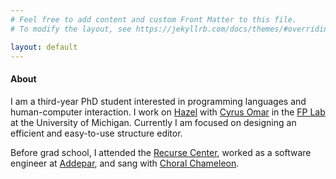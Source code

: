```yaml
---
# Feel free to add content and custom Front Matter to this file.
# To modify the layout, see https://jekyllrb.com/docs/themes/#overriding-theme-defaults

layout: default
---
```

#### About

I am a third-year PhD student interested in programming languages and human-computer interaction.
I work on [Hazel](https://hazel.org/) with [Cyrus Omar](https://web.eecs.umich.edu/~comar/) in the [FP Lab](https://github.com/fplab/fplab/wiki/The-Future-of-Programming-Lab) at the University of Michigan.
Currently I am focused on designing an efficient and easy-to-use structure editor.

Before grad school, I attended the [Recurse Center](https://www.recurse.com/), worked as a software engineer at [Addepar](https://addepar.com/), and sang with [Choral Chameleon](http://www.choralchameleon.com/).
